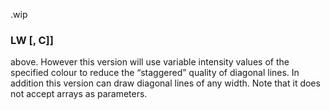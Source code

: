 .wip


### LW [, C]]

above. However this version will use variable intensity values of the specified colour to reduce the “staggered” quality of diagonal lines. In addition this version can draw diagonal lines of any width. Note that it does not accept arrays as parameters.